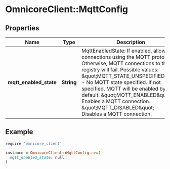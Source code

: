 # OmnicoreClient::MqttConfig

## Properties

| Name | Type | Description | Notes |
| ---- | ---- | ----------- | ----- |
| **mqtt_enabled_state** | **String** | MqttEnabledState: If enabled, allows connections using the MQTT protocol. Otherwise, MQTT connections to this registry will fail.  Possible values:   \&quot;MQTT_STATE_UNSPECIFIED\&quot; - No MQTT state specified. If not specified, MQTT will be enabled by default.   \&quot;MQTT_ENABLED\&quot; - Enables a MQTT connection.   \&quot;MQTT_DISABLED\&quot; - Disables a MQTT connection. | [optional] |

## Example

```ruby
require 'omnicore_client'

instance = OmnicoreClient::MqttConfig.new(
  mqtt_enabled_state: null
)
```

